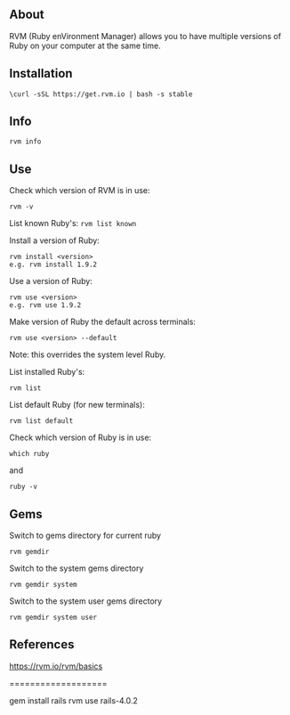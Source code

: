 About
-----
RVM (Ruby enVironment Manager) allows you to have multiple versions of Ruby on your computer at the same time.

Installation
------------
```\curl -sSL https://get.rvm.io | bash -s stable```

Info
----
```rvm info```

Use
---
Check which version of RVM is in use:

```rvm -v```

List known Ruby's:
```rvm list known```

Install a version of Ruby:
```
rvm install <version>
e.g. rvm install 1.9.2
```

Use a version of Ruby:
```
rvm use <version>
e.g. rvm use 1.9.2
```

Make version of Ruby the default across terminals:

```rvm use <version> --default```

Note:   this overrides the system level Ruby.

List installed Ruby's:

```rvm list```

List default Ruby (for new terminals):

```rvm list default```

Check which version of Ruby is in use:

```which ruby```

and 

```ruby -v```

Gems
----
Switch to gems directory for current ruby

```rvm gemdir```

Switch to the system gems directory

```rvm gemdir system```

Switch to the system user gems directory

```rvm gemdir system user```

References
----------
https://rvm.io/rvm/basics


===================

gem install rails
rvm use rails-4.0.2